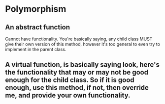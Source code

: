 # Polymorphism

## An abstract function
Cannot have functionality.
You're basically saying, any child class MUST give their own version of this method, however it's too general to even try to implement in the parent class.

## A virtual function, is basically saying look, here's the functionality that may or may not be good enough for the child class. So if it is good enough, use this method, if not, then override me, and provide your own functionality.